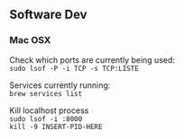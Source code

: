 ## Software Dev

### Mac OSX

Check which ports are currently being used:  
`sudo lsof -P -i TCP -s TCP:LISTE`

Services currently running:  
`brew services list`  

Kill localhost process  
`sudo lsof -i :8000`  
`kill -9 INSERT-PID-HERE`


